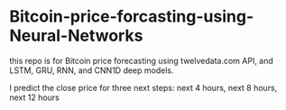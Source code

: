 # Bitcoin-price-forcasting-using-Neural-Networks

this repo is for Bitcoin price forecasting using twelvedata.com API, and LSTM, GRU, RNN, and CNN1D deep models.

I predict the close price for three next steps: next 4 hours, next 8 hours, next 12 hours
